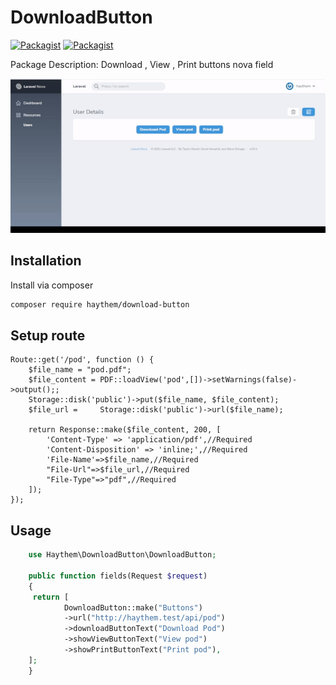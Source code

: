 # DownloadButton

[![Packagist](https://img.shields.io/packagist/v/haythem/download-button.svg)](https://packagist.org/packages/haythem/)
[![Packagist](https://img.shields.io/packagist/l/haythem/download-button.svg)](https://packagist.org/packages/haythem/download-button)

Package Description: Download , View , Print buttons nova field
 

![](download-button.gif)


## Installation

Install via composer
```bash
composer require haythem/download-button
```

## Setup route

```
Route::get('/pod', function () {
    $file_name = "pod.pdf";
    $file_content = PDF::loadView('pod',[])->setWarnings(false)->output();;
    Storage::disk('public')->put($file_name, $file_content);
    $file_url =     Storage::disk('public')->url($file_name);

    return Response::make($file_content, 200, [
        'Content-Type' => 'application/pdf',//Required
        'Content-Disposition' => 'inline;',//Required
        'File-Name'=>$file_name,//Required
        "File-Url"=>$file_url,//Required
        "File-Type"=>"pdf",//Required
    ]);
});
```

## Usage

```php
    use Haythem\DownloadButton\DownloadButton;
    
    public function fields(Request $request)
    {
     return [
            DownloadButton::make("Buttons")
            ->url("http://haythem.test/api/pod")
            ->downloadButtonText("Download Pod")
            ->showViewButtonText("View pod")
            ->showPrintButtonText("Print pod"),
    ];
    }
```
